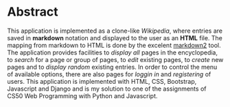# Abstract

This application is implemented as a clone-like _Wikipedia_, where entries are saved in **markdown** notation and displayed to the user as an **HTML** file. The mapping from markdown to HTML is done by the excelent [markdown2](https://github.com/trentm/python-markdown2) tool. The application provides facilities to _display all_ pages in the encyclopedia, to _search_ for a page or group of pages, to _edit_ existing pages, to _create_ new pages and to _display random_ existing entries. In order to control the menu of available options, there are also pages for _loggin in_ and _registering_ of users. This application  is implemented with HTML, CSS, Bootstrap, Javascript and Django and is my solution to one of the assignments of CS50 Web Programming with Python and Javascript.
